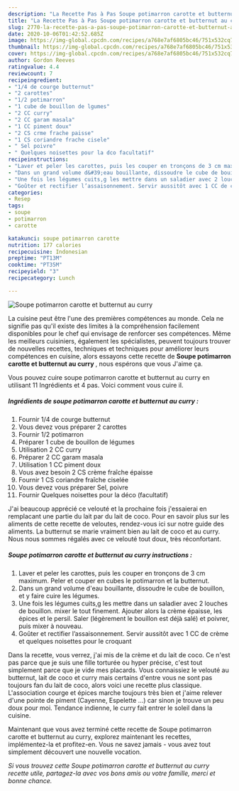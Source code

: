 ```yaml
---
description: "La Recette Pas à Pas Soupe potimarron carotte et butternut au curry"
title: "La Recette Pas à Pas Soupe potimarron carotte et butternut au curry"
slug: 2770-la-recette-pas-a-pas-soupe-potimarron-carotte-et-butternut-au-curry
date: 2020-10-06T01:42:52.685Z
image: https://img-global.cpcdn.com/recipes/a768e7af6805bc46/751x532cq70/soupe-potimarron-carotte-et-butternut-au-curry-photo-principale-de-la-recette.jpg
thumbnail: https://img-global.cpcdn.com/recipes/a768e7af6805bc46/751x532cq70/soupe-potimarron-carotte-et-butternut-au-curry-photo-principale-de-la-recette.jpg
cover: https://img-global.cpcdn.com/recipes/a768e7af6805bc46/751x532cq70/soupe-potimarron-carotte-et-butternut-au-curry-photo-principale-de-la-recette.jpg
author: Gordon Reeves
ratingvalue: 4.4
reviewcount: 7
recipeingredient:
- "1/4 de courge butternut"
- "2 carottes"
- "1/2 potimarron"
- "1 cube de bouillon de lgumes"
- "2 CC curry"
- "2 CC garam masala"
- "1 CC piment doux"
- "2 CS crme frache paisse"
- "1 CS coriandre frache cisele"
- " Sel poivre"
- " Quelques noisettes pour la dco facultatif"
recipeinstructions:
- "Laver et peler les carottes, puis les couper en tronçons de 3 cm maximum. Peler et couper en cubes le potimarron et la butternut."
- "Dans un grand volume d&#39;eau bouillante, dissoudre le cube de bouillon, et y faire cuire les légumes."
- "Une fois les légumes cuits,g les mettre dans un saladier avec 2 louches de bouillon. mixer le tout finement. Ajouter alors la crème épaisse, les épices et le persil. Saler (légèrement le bouillon est déjà salé) et poivrer, puis mixer à nouveau."
- "Goûter et rectifier l’assaisonnement. Servir aussitôt avec 1 CC de crème et quelques noisettes pour le croquant"
categories:
- Resep
tags:
- soupe
- potimarron
- carotte

katakunci: soupe potimarron carotte 
nutrition: 177 calories
recipecuisine: Indonesian
preptime: "PT13M"
cooktime: "PT35M"
recipeyield: "3"
recipecategory: Lunch

---
```



![Soupe potimarron carotte et butternut au curry](https://img-global.cpcdn.com/recipes/a768e7af6805bc46/751x532cq70/soupe-potimarron-carotte-et-butternut-au-curry-photo-principale-de-la-recette.jpg)

La cuisine peut être l'une des premières compétences au monde. Cela ne signifie pas qu'il existe des limites à la compréhension facilement disponibles pour le chef qui envisage de renforcer ses compétences. Même les meilleurs cuisiniers, également les spécialistes, peuvent toujours trouver de nouvelles recettes, techniques et techniques pour améliorer leurs compétences en cuisine, alors essayons cette recette de <strong> Soupe potimarron carotte et butternut au curry </strong>, nous espérons que vous J'aime ça.

<!--inarticleads1-->

Vous pouvez cuire soupe potimarron carotte et butternut au curry en utilisant 11 Ingrédients et 4 pas. Voici comment vous cuire il.

##### Ingrédients de soupe potimarron carotte et butternut au curry :

1. Fournir 1/4 de courge butternut
1. Vous devez vous préparer 2 carottes
1. Fournir 1/2 potimarron
1. Préparer 1 cube de bouillon de légumes
1. Utilisation 2 CC curry
1. Préparer 2 CC garam masala
1. Utilisation 1 CC piment doux
1. Vous avez besoin 2 CS crème fraîche épaisse
1. Fournir 1 CS coriandre fraîche ciselée
1. Vous devez vous préparer  Sel, poivre
1. Fournir  Quelques noisettes pour la déco (facultatif)


J&#39;ai beaucoup apprécié ce velouté et la prochaine fois j&#39;essaierai en remplacant une partie du lait par du lait de coco. Pour en savoir plus sur les aliments de cette recette de veloutes, rendez-vous ici sur notre guide des aliments. La butternut se marie vraiment bien au lait de coco et au curry. Nous nous sommes régalés avec ce velouté tout doux, très réconfortant. 

<!--inarticleads2-->

##### Soupe potimarron carotte et butternut au curry instructions :

1. Laver et peler les carottes, puis les couper en tronçons de 3 cm maximum. Peler et couper en cubes le potimarron et la butternut.
1. Dans un grand volume d&#39;eau bouillante, dissoudre le cube de bouillon, et y faire cuire les légumes.
1. Une fois les légumes cuits,g les mettre dans un saladier avec 2 louches de bouillon. mixer le tout finement. Ajouter alors la crème épaisse, les épices et le persil. Saler (légèrement le bouillon est déjà salé) et poivrer, puis mixer à nouveau.
1. Goûter et rectifier l’assaisonnement. Servir aussitôt avec 1 CC de crème et quelques noisettes pour le croquant


Dans la recette, vous verrez, j&#39;ai mis de la crème et du lait de coco. Ce n&#39;est pas parce que je suis une fille torturée ou hyper précise, c&#39;est tout simplement parce que je vide mes placards. Vous connaissiez le velouté au butternut, lait de coco et curry mais certains d&#39;entre vous ne sont pas toujours fan du lait de coco, alors voici une recette plus classique. L&#39;association courge et épices marche toujours très bien et j&#39;aime relever d&#39;une pointe de piment (Cayenne, Espelette …) car sinon je trouve un peu doux pour moi. Tendance indienne, le curry fait entrer le soleil dans la cuisine. 

<!--inarticleads1-->

<p>
Maintenant que vous avez terminé cette recette de Soupe potimarron carotte et butternut au curry, explorez maintenant les recettes, implémentez-la et profitez-en. Vous ne savez jamais - vous avez tout simplement découvert une nouvelle vocation.
</p>

<p>
<i>Si vous trouvez cette Soupe potimarron carotte et butternut au curry recette utile, partagez-la avec vos bons amis ou votre famille, merci et bonne chance.</i>
</p>
